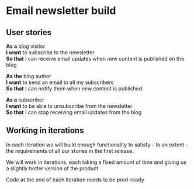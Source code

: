 # Email newsletter build

## User stories

**As a** blog visitor  
**I want** to subscribe to the newsletter  
**So that** I can receive email updates when new content is published on the blog

**As the** blog author  
**I want** to send an email to all my subscribers  
**So that** I can notify them when new content is published

**As a** subscriber  
**I want** to be able to unsubscribe from the newsletter  
**So that** I can stop receiving email updates from the blog

## Working in iterations

In each iteration we will build enough functionality to satisfy - to an extent - the requirements of all our stories in the first release.

We will work in iterations, each taking a fixed amount of time and giving us a slightly better version of the product

Code at the end of each iteration needs to be prod-ready
